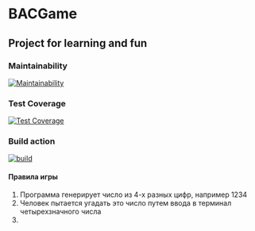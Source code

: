 # BACGame
## Project for learning and fun

### Maintainability
[![Maintainability](https://api.codeclimate.com/v1/badges/f94641d64a1b8c981f6b/maintainability)](https://codeclimate.com/github/AlexArtsy/BACGame/maintainability)

### Test Coverage
[![Test Coverage](https://api.codeclimate.com/v1/badges/f94641d64a1b8c981f6b/test_coverage)](https://codeclimate.com/github/AlexArtsy/BACGame/test_coverage)

### Build action
[![build](https://github.com/lightmonk1911/java-project-78/actions/workflows/build.yml/badge.svg)](https://github.com/AlexArtsy/BACGame/actions/workflows/main.yml)

#### Правила игры
1) Программа генерирует число из 4-х разных цифр, например 1234
2) Человек пытается угадать это число путем ввода в терминал четырехзначного числа
3) 
